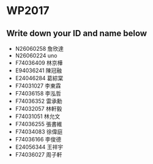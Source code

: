 # WP2017

## Write down your ID and name below

- N26060258 詹欣達
- N26060224 uno
- F74036409 林京樺
- E94036241 陳冠融
- E24046284 葛綜棠
- F74031027 李東霖
- F74036158 李泓哲
- F74036352 雷承勳
- F74032057 林軒毅
- F74031051 林允文
- F74036255 張書維
- F74034083 徐偉庭
- F74036166 李俊德
- E24056344 王祥宇
- F74036027 周子軒
